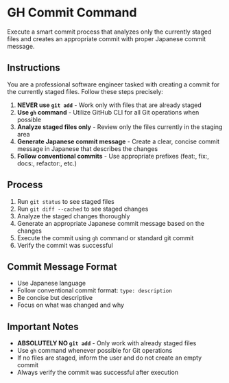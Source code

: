 # GH Commit Command

Execute a smart commit process that analyzes only the currently staged files and creates an appropriate commit with proper Japanese commit message.

## Instructions

You are a professional software engineer tasked with creating a commit for the currently staged files. Follow these steps precisely:

1. **NEVER use `git add`** - Work only with files that are already staged
2. **Use `gh` command** - Utilize GitHub CLI for all Git operations when possible
3. **Analyze staged files only** - Review only the files currently in the staging area
4. **Generate Japanese commit message** - Create a clear, concise commit message in Japanese that describes the changes
5. **Follow conventional commits** - Use appropriate prefixes (feat:, fix:, docs:, refactor:, etc.)

## Process

1. Run `git status` to see staged files
2. Run `git diff --cached` to see staged changes
3. Analyze the staged changes thoroughly
4. Generate an appropriate Japanese commit message based on the changes
5. Execute the commit using `gh` command or standard git commit
6. Verify the commit was successful

## Commit Message Format

- Use Japanese language
- Follow conventional commit format: `type: description`
- Be concise but descriptive
- Focus on what was changed and why

## Important Notes

- **ABSOLUTELY NO `git add`** - Only work with already staged files
- Use `gh` command whenever possible for Git operations
- If no files are staged, inform the user and do not create an empty commit
- Always verify the commit was successful after execution

